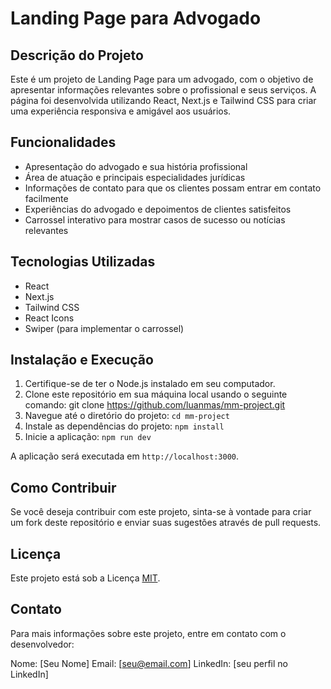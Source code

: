 # Landing Page para Advogado

## Descrição do Projeto

Este é um projeto de Landing Page para um advogado, com o objetivo de apresentar informações relevantes sobre o profissional e seus serviços. A página foi desenvolvida utilizando React, Next.js e Tailwind CSS para criar uma experiência responsiva e amigável aos usuários.

## Funcionalidades

- Apresentação do advogado e sua história profissional
- Área de atuação e principais especialidades jurídicas
- Informações de contato para que os clientes possam entrar em contato facilmente
- Experiências do advogado e depoimentos de clientes satisfeitos
- Carrossel interativo para mostrar casos de sucesso ou notícias relevantes

## Tecnologias Utilizadas

- React
- Next.js
- Tailwind CSS
- React Icons
- Swiper (para implementar o carrossel)

## Instalação e Execução

1. Certifique-se de ter o Node.js instalado em seu computador.
2. Clone este repositório em sua máquina local usando o seguinte comando: git clone https://github.com/luanmas/mm-project.git
3. Navegue até o diretório do projeto:  `cd mm-project`
4. Instale as dependências do projeto: `npm install`
5. Inicie a aplicação: `npm run dev`


A aplicação será executada em `http://localhost:3000`.

## Como Contribuir

Se você deseja contribuir com este projeto, sinta-se à vontade para criar um fork deste repositório e enviar suas sugestões através de pull requests.

## Licença

Este projeto está sob a Licença [MIT](LICENSE).

## Contato

Para mais informações sobre este projeto, entre em contato com o desenvolvedor:

Nome: [Seu Nome]
Email: [seu@email.com]
LinkedIn: [seu perfil no LinkedIn]


 


